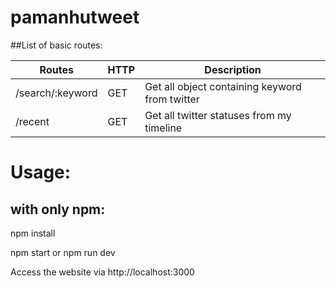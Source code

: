 # pamanhutweet

##List of basic routes:


| Routes | HTTP | Description |
| --------------- | ------------- | --------------------------- |
| /search/:keyword | GET | Get all object containing keyword from twitter |
| /recent  | GET | Get all twitter statuses from my timeline |


# Usage:

## with only npm:

npm install

npm start or npm run dev

Access the website via http://localhost:3000
